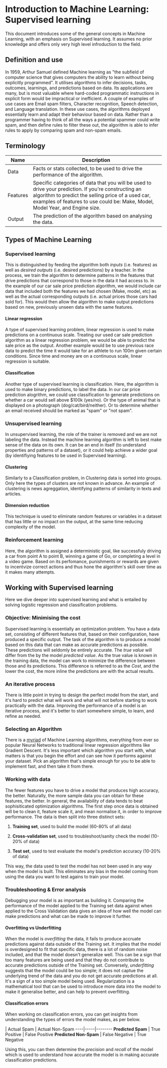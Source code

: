# Introduction to Machine Learning: Supervised learning
This document introduces some of the general concepts in Machine Learning, with an emphasis on Supervised learning. It assumes no prior knowledge and offers only very high level infroduction to the field.
## Definition and use 
In 1959, Arthur Samuel defined Machine learning as "the subfield of computer science that gives computers the ability to learn without being explicitly programmed". It utilises algorithms to infer decisions, tasks, outcomes, learnings, and predictions based on data.
Its applications are many, but is most valuable where hard-coded programmatic instructions in explicit form would be impractical or inefficient. A couple of examples of use cases are Email spam filters, Character recognition, Speech detection, and Language translation. In these use cases, the algorithms deployed essentially learn and adapt their behaviour based on data. 
Rather than a programmer having to think of all the ways a potential spammer could write spam, and then define rules to filter these out, the algorithm is able to infer rules to apply by comparing spam and non-spam emails. 

## Terminology

Name | Description
-----|--------
Data | Facts or stats collected, to be used to drive the performance of the algorithm. 
Features | Specific categories of data that you will be used to drive your prediction. If you're constructing an algorithm to predict the selling price of a used car, examples of features to use could be: Make, Model, Model Year, and Engine size.
Output | The prediction of the algorithm based on analysing the data.|

## Types of Machine Learning
### Supervised learning
This is distinguished by feeding the algorithm both _inputs_ (i.e. features) as well as _desired outputs_ (i.e. desired  predictions) by a teacher. In the process, we train the algorithm to determine patterns in the features that drive predictions that correspond to those in the data it had access to. In the example of our car sale price prediction algorithm, we would include car data that included both the features we had chosen (Make, model, etc) as well as the actual corresponding outputs (i.e. actual prices those cars had sold for). This would then allow the algorithm to make output predictions based on new, previously unseen data with the same features.

#### Linear regression
A type of supervised learning problem, linear regression is used to make predictions on a continuous scale. Treating our used car sale prediction algorithm as a linear regression problem, we would be able to predict the sale price as the output. Another example would be to use previous race data to predict the time it would take for an athlete to run 100m given certain conditions. Since time and money are on a continuous scale, linear regression is suitable.   
#### Classification
Another type of supervised learning is classification. Here, the algorithm is used to make binary predictions, to label the data. In our car price prediction alogrithm, we could use classification to generate predictions on whether a car would sell above $100k (yes/no). Or the type of animal that is displayed on a photograph (dog/cat/bird/neither). Or to determine whether an email received should be marked as "spam" or "not spam".
### Unsupervised learning
In unsupervised learning, the role of the trainer is removed and we are not labeling the data. Instead the machine learning algorithm is left to best make sense of the data on its own. It can be an end in itself (to understand properties and patterns of a dataset), or it could help achieve a wider goal (by identifiying features to be used in Supervised learning). 
#### Clustering
Similarly to a Classification problem, in Clustering data is sorted into groups. Only here the types of clusters are not known in advance. An example of clustering is news agreggation, identifying patterns of similarity in texts and articles.  
#### Dimension reduction
This technique is used to eliminate random features or variables in a dataset that has little or no impact on the output, at the same time reducing complexity of the model. 
### Reinforcement learning
Here, the algorithm is assigned a deterministic goal, like successfuly driving a car from point A to point B, winning a game of Go, or completing a level in a video game. Based on its perfomance, punishments or rewards are given to incentvize correct actions and thus hone the algorithm's skill over time as it makes many attempts.
## Working with Supervised learning
Here we dive deeper into supervised learning and what is entailed by solving logistic regression and classification problems. 
### Objective: Minimising the cost
Supervised learning is essentially an optimization problem. You have a data set, consisting of different features that, based on their configuration, have produced a specific output. The task of the algorithm is to produce a model based on this data that can make as accurate predictions as possible. These predictions will seldomly be entirely accurate. The _true value_ will differ from the by the model _predicted value_. As the true value is known in the training data, the model can work to minimize the difference between those and its predictions. This difference is referred to as the _Cost_, and the lower the cost, the more inline the predictions are with the actual results.
### An iterative process
There is little point in trying to design the perfect model from the start, and it's hard to predict what will work and what will not before starting to work practically with the data. Improving the performance of a model is an iterative process, and it's better to start somewhere simple, to learn, and refine as needed.
### Selecting an Algorithm
There is a [myriad](https://en.wikipedia.org/wiki/Machine_learning#Approaches) of Machine Learning algorithms, everything from ever so popular Neural Networks to traditional linear regression algorithms like Gradient Descent. It's less important which algorithm you start with, what matters is that you begin the effort and can see how it performs against your dataset. Pick an algorithm that's simple enough for you to be able to implement fast, and then take it from there.
### Working with data 
The fewer features you have to drive a model that produces high accuracy, the better. Naturally, the more sample data you can obtain for these features, the better. In general, the availability of data tends to beat sophisiticated optimization algorithms. The first step once data is obtained will be to clean it, feature scale it, and mean normalise it, in order to improve performance. The data is then split into three distinct sets:

1. **Training set**, used to build the model (60-80% of all data)

1. **Cross-validation set**, used to troubleshoot/sanity check the model (10-20% of data)

1. **Test set**, used to test evaluate the model's prediction accuracy (10-20% of data)

This way, the data used to test the model has not been used in any way when the model is built. This eliminates any bias in the model coming from using the data you want to test agains to train your model.

### Troubleshooting & Error analysis
Debugging your model is as important as building it. Comparing the performance of the model applied to the Training set data against when applied to the Cross Validation data gives an idea of how well the model can make predictions and what can be made to improve it further.
#### Overfitting vs Underfitting
When the model is _overfitting_ the data, it fails to produce accruate predictions against data outside of the Training set. It implies that the model is overdesigned to fit that specific data, there is a lot of random noise included, and that the model doesn't generalize well. This can be a sign that too many features are being used and that they do not contribute to accurate predictions outside of the Training set. Conversely, _underfitting_ suggests that the model could be too simple; it does not captue the underlying trend of the data and you do not get accurate predictions at all. It's a sign of a too simple model being used.
Regularization is a mathematical tool that can be used to introduce more data into the model to make it generalise better, and can help to prevent overfitting. 
#### Classification errors
When working on classification errors, you can get insights from understanding the types of errors the model makes, as per below.

 | Actual Spam | Actual Non-Spam
----|-----|--------
**Predicted Spam** | True Positive | False Positive 
**Predicted Non-Spam** | False Negative | True Negative

Using this, you can then determine the _precision_ and _recall_ of the model which is used to understand how accurate the model is in making accurate classification predictions.
